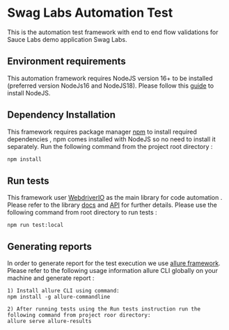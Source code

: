 # Swag Labs Automation Test

This is the automation test framework with end to end flow validations for Sauce Labs demo application Swag Labs.

## Environment requirements 
This automation framework requires NodeJS version 16+ to be installed (preferred version NodeJs16 and NodeJS18). Please follow this [guide](https://nodejs.org/en/learn/getting-started/how-to-install-nodejs) to install NodeJS.

## Dependency Installation

This framework requires package manager [npm](https://www.npmjs.com/) to install required dependencies , 
npm comes installed with NodeJS so no need to install it separately. Run the following command from the project root directory : 

```bash
npm install
```

## Run tests

This framework user [WebdriverIO](https://webdriver.io/) as the main library for code automation . Please refer to the library [docs](https://webdriver.io/docs/gettingstarted) and [API](https://webdriver.io/docs/api) for further details.
Please use the following command from root directory to run tests :
```
npm run test:local
```

## Generating reports 
In order to generate report for the test execution we use [allure framework](https://allurereport.org/docs/). 
Please refer to the following usage information allure CLI globally on your machine and generate report  : 
```
1) Install allure CLI using command: 
npm install -g allure-commandline

2) After running tests using the Run tests instruction run the following command from project roor directory:
allure serve allure-results
```

##
